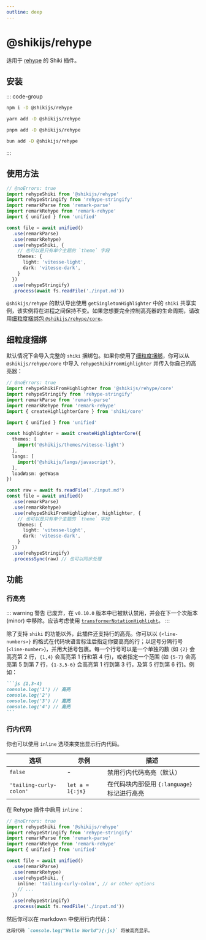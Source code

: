 ```yaml
---
outline: deep
---
```


# @shikijs/rehype

<Badges name="@shikijs/rehype" />

适用于 [rehype](https://github.com/rehypejs/rehype) 的 Shiki 插件。

## 安装

::: code-group

```sh [npm]
npm i -D @shikijs/rehype
```

```sh [yarn]
yarn add -D @shikijs/rehype
```

```sh [pnpm]
pnpm add -D @shikijs/rehype
```

```sh [bun]
bun add -D @shikijs/rehype
```

:::

## 使用方法

```ts twoslash
// @noErrors: true
import rehypeShiki from '@shikijs/rehype'
import rehypeStringify from 'rehype-stringify'
import remarkParse from 'remark-parse'
import remarkRehype from 'remark-rehype'
import { unified } from 'unified'

const file = await unified()
  .use(remarkParse)
  .use(remarkRehype)
  .use(rehypeShiki, {
    // 也可以是只有单个主题的 `theme` 字段
    themes: {
      light: 'vitesse-light',
      dark: 'vitesse-dark',
    }
  })
  .use(rehypeStringify)
  .process(await fs.readFile('./input.md'))
```

`@shikijs/rehype` 的默认导出使用 `getSingletonHighlighter` 中的 `shiki` 共享实例，该实例将在进程之间保持不变。如果您想要完全控制高亮器的生命周期，请改用[细粒度捆绑包 `@shikijs/rehype/core`](#fine-grained-bundle)。

## 细粒度捆绑

默认情况下会导入完整的 `shiki` 捆绑包。如果你使用了[细粒度捆绑](/guide/bundles#细粒度捆绑)，你可以从 `@shikijs/rehype/core` 中导入 `rehypeShikiFromHighlighter` 并传入你自己的高亮器：

```ts twoslash
// @noErrors: true
import rehypeShikiFromHighlighter from '@shikijs/rehype/core'
import rehypeStringify from 'rehype-stringify'
import remarkParse from 'remark-parse'
import remarkRehype from 'remark-rehype'
import { createHighlighterCore } from 'shiki/core'

import { unified } from 'unified'

const highlighter = await createHighlighterCore({
  themes: [
    import('@shikijs/themes/vitesse-light')
  ],
  langs: [
    import('@shikijs/langs/javascript'),
  ],
  loadWasm: getWasm
})

const raw = await fs.readFile('./input.md')
const file = await unified()
  .use(remarkParse)
  .use(remarkRehype)
  .use(rehypeShikiFromHighlighter, highlighter, {
    // 也可以是只有单个主题的 `theme` 字段
    themes: {
      light: 'vitesse-light',
      dark: 'vitesse-dark',
    }
  })
  .use(rehypeStringify)
  .processSync(raw) // 也可以同步处理
```

## 功能

### 行高亮

::: warning 警告
已废弃，在 `v0.10.0` 版本中已被默认禁用，并会在下一个次版本 (minor) 中移除。应该考虑使用 [`transformerNotationHighlight`](/packages/transformers#transformernotationhighlight)。
:::

除了支持 `shiki` 的功能以外，此插件还支持行的高亮。你可以以 `{<line-numbers>}` 的格式在代码块语言标注后指定你要高亮的行；以逗号分隔行号 (`<line-number>`)，并用大括号包裹。每一个行号可以是一个单独的数 (如 `{2}` 会高亮第 2 行，`{1,4}` 会高亮第 1 行和第 4 行)，或者指定一个范围 (如 `{5-7}` 会高亮第 5 到第 7 行，`{1-3,5-6}` 会高亮第 1 行到第 3 行，及第 5 行到第 6 行)。例如：

````md
```js {1,3-4}
console.log('1') // 高亮
console.log('2')
console.log('3') // 高亮
console.log('4') // 高亮
```
````

### 行内代码

你也可以使用 `inline` 选项来突出显示行内代码。

| 选项                    | 示例             | 描述                                        |
| ----------------------- | ---------------- | ------------------------------------------- |
| `false`                 | -                | 禁用行内代码高亮（默认）                    |
| `'tailing-curly-colon'` | `let a = 1{:js}` | 在代码块内部使用 `{:language}` 标记进行高亮 |

在 Rehype 插件中启用 `inline`：

```ts twoslash
// @noErrors: true
import rehypeShiki from '@shikijs/rehype'
import rehypeStringify from 'rehype-stringify'
import remarkParse from 'remark-parse'
import remarkRehype from 'remark-rehype'
import { unified } from 'unified'

const file = await unified()
  .use(remarkParse)
  .use(remarkRehype)
  .use(rehypeShiki, {
    inline: 'tailing-curly-colon', // or other options
    // ...
  })
  .use(rehypeStringify)
  .process(await fs.readFile('./input.md'))
```

然后你可以在 markdown 中使用行内代码：

```md
这段代码 `console.log("Hello World"){:js}` 将被高亮显示。
```
